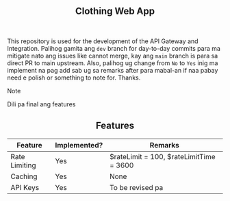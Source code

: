 <div align=center>
    <h2>Clothing Web App</h2>
</div>

<br />

This repository is used for the development of the API Gateway and Integration. Palihog gamita ang `dev` branch for day-to-day commits para ma mitigate nato ang issues like cannot merge, kay ang `main` branch is para sa direct PR to main upstream. Also, palihog ug change from `No` to `Yes` inig ma implement na pag add sab ug sa remarks after para mabal-an if naa pabay need e polish or something to note for. Thanks.

> [!NOTE]  
> Dili pa final ang features

<div align=center>

## Features

| Feature       | Implemented? | Remarks                                  |
|---------------|--------------|------------------------------------------|
| Rate Limiting | Yes          | $rateLimit = 100, $rateLimitTime = 3600  |
| Caching       | Yes          | None                                     |
| API Keys      | Yes          | To be revised pa                         |

</div>
